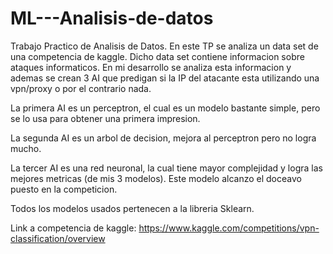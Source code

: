 # ML---Analisis-de-datos
Trabajo Practico de Analisis de Datos. En este TP se analiza un data set de una competencia de kaggle.
Dicho data set contiene informacion sobre ataques informaticos. En mi desarrollo se analiza esta informacion
y ademas se crean 3 AI que predigan si la IP del atacante esta utilizando una vpn/proxy o por el contrario nada.

La primera AI es un perceptron, el cual es un modelo bastante simple, pero se lo usa para obtener una primera impresion.

La segunda AI es un arbol de decision, mejora al perceptron pero no logra mucho.

La tercer AI es una red neuronal, la cual tiene mayor complejidad y logra las mejores metricas (de mis 3 modelos).
Este modelo alcanzo el doceavo puesto en la competicion.

Todos los modelos usados pertenecen a la libreria Sklearn.

Link a competencia de kaggle: https://www.kaggle.com/competitions/vpn-classification/overview
